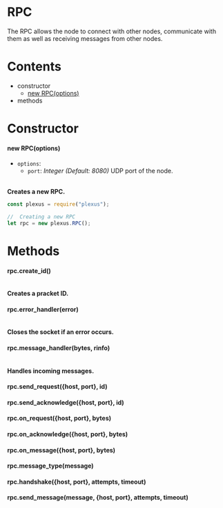 # **RPC**

The RPC allows the node to connect with other nodes, communicate with them as well as receiving messages from other nodes.

# **Contents**

* constructor
    * [new RPC(options)](#new-rpcoptions)
* methods

# **Constructor**

#### new RPC(options)

* `options`:
    * `port`: _Integer_ _(Default: 8080)_ UDP port of the node.

\
**Creates a new RPC.**
```js
const plexus = require("plexus");

//  Creating a new RPC
let rpc = new plexus.RPC();
```

# **Methods**

#### rpc.create_id()

\
**Creates a pracket ID.**

#### rpc.error_handler(error)

\
**Closes the socket if an error occurs.**

#### rpc.message_handler(bytes, rinfo)

\
**Handles incoming messages.**

#### rpc.send_request({host, port}, id)

#### rpc.send_acknowledge({host, port}, id)

#### rpc.on_request({host, port}, bytes)

#### rpc.on_acknowledge({host, port}, bytes)

#### rpc.on_message({host, port}, bytes)

#### rpc.message_type(message)

#### rpc.handshake({host, port}, attempts, timeout)

#### rpc.send_message(message, {host, port}, attempts, timeout)